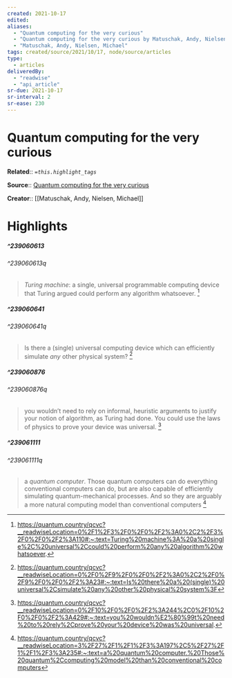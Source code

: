 ```yaml
---
created: 2021-10-17
edited:
aliases:
  - "Quantum computing for the very curious"
  - "Quantum computing for the very curious by Matuschak, Andy, Nielsen, Michael"
  - "Matuschak, Andy, Nielsen, Michael"
tags: created/source/2021/10/17, node/source/articles
type: 
  - articles
deliveredBy: 
  - "readwise"
  - "api_article"
sr-due: 2021-10-17
sr-interval: 2
sr-ease: 230
---
```

# Quantum computing for the very curious

**Related**:: 
*`=this.highlight_tags`*

**Source**:: [Quantum computing for the very curious](https://quantum.country/qcvc)

**Creator**:: [[Matuschak, Andy, Nielsen, Michael]]

# Highlights
##### ^239060613

  


###### ^239060613q

> *Turing machine*: a single, universal programmable computing device that Turing argued could perform any algorithm whatsoever. 
  [^239060613]

[^239060613]: https://quantum.country/qcvc?__readwiseLocation=0%2F1%2F3%2F0%2F0%2F2%3A0%2C2%2F3%2F0%2F0%2F2%3A110#:~:text=Turing%20machine%3A%20a%20single%2C%20universal%2Ccould%20perform%20any%20algorithm%20whatsoever.

##### ^239060641

  


###### ^239060641q

> Is there a (single) universal computing device which can efficiently simulate *any* other physical system? 
  [^239060641]

[^239060641]: https://quantum.country/qcvc?__readwiseLocation=0%2F0%2F9%2F0%2F0%2F2%3A0%2C2%2F0%2F9%2F0%2F0%2F2%3A23#:~:text=Is%20there%20a%20(single)%20universal%2Csimulate%20any%20other%20physical%20system%3F

##### ^239060876

  


###### ^239060876q

> you wouldn’t need to rely on informal, heuristic arguments to justify your notion of algorithm, as Turing had done. You could use the laws of physics to prove your device was universal. 
  [^239060876]

[^239060876]: https://quantum.country/qcvc?__readwiseLocation=0%2F10%2F0%2F0%2F2%3A244%2C0%2F10%2F0%2F0%2F2%3A429#:~:text=you%20wouldn%E2%80%99t%20need%20to%20rely%2Cprove%20your%20device%20was%20universal.

##### ^239061111

  


###### ^239061111q

> a *quantum computer*. Those quantum computers can do everything conventional computers can do, but are also capable of efficiently simulating quantum-mechanical processes. And so they are arguably a more natural computing model than conventional computers 
  [^239061111]

[^239061111]: https://quantum.country/qcvc?__readwiseLocation=3%2F27%2F1%2F1%2F3%3A197%2C5%2F27%2F1%2F1%2F3%3A235#:~:text=a%20quantum%20computer.%20Those%20quantum%2Ccomputing%20model%20than%20conventional%20computers

